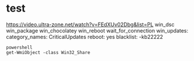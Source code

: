 # test
https://video.ultra-zone.net/watch?v=FEdXUv02Dbg&list=PL
win_dsc
win_package
win_chocolatey
win_reboot
wait_for_connection
win_updates:
  category_names: CriticalUpdates
  reboot: yes
  blacklist:
    -kb22222
    
    
    powershell
    get-WmiObject -class Win32_Share
